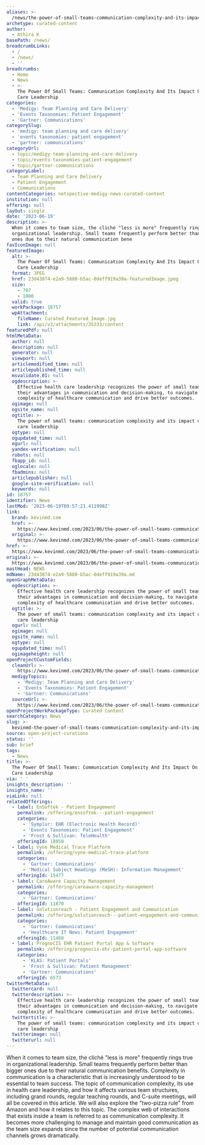 ```yaml
---
aliases: >-
  /news/the-power-of-small-teams-communication-complexity-and-its-impact-on-health-care-leadership
archetype: curated-content
author:
  - Athira K
basePath: /news/
breadcrumbLinks:
  - /
  - /news/
  - ''
breadcrumbs:
  - Home
  - News
  - >-
    The Power Of Small Teams: Communication Complexity And Its Impact On Health
    Care Leadership
categories:
  - 'Medigy: Team Planning and Care Delivery'
  - 'Events Taxonomies: Patient Engagement'
  - 'Gartner: Communications'
categorySlug:
  - 'medigy: team planning and care delivery'
  - 'events taxonomies: patient engagement'
  - 'gartner: communications'
categoryUrl:
  - topic/medigy-team-planning-and-care-delivery
  - topic/events-taxonomies-patient-engagement
  - topic/gartner-communications
categoryLabel:
  - Team Planning and Care Delivery
  - Patient Engagement
  - Communications
contentCategories: netspective-medigy-news-curated-content
institution: null
offering: null
layOut: single
date: '2023-06-19'
description: >-
  When it comes to team size, the cliché "less is more" frequently rings true in
  organizational leadership. Small teams frequently perform better than bigger
  ones due to their natural communication bene
favIconImage: null
featuredImage:
  alt: >-
    The Power Of Small Teams: Communication Complexity And Its Impact On Health
    Care Leadership
  format: JPEG
  href: 23d43074-e2a9-5880-b5ac-0deff919a39a-featuredImage.jpeg
  size:
    - 707
    - 1000
  valid: true
  workPackage: 18757
  wpAttachment:
    fileName: Curated_Featured_Image.jpg
    link: /api/v3/attachments/35333/content
featuredPdf: null
htmlMetaData:
  author: null
  description: null
  generator: null
  viewport: null
  articlemodified_time: null
  articlepublished_time: null
  msvalidate.01: null
  ogdescription: >-
    Effective health care leadership recognizes the power of small teams, with
    their advantages in communication and decision-making, to navigate the
    complexity of healthcare communication and drive better outcomes.
  ogimage: null
  ogsite_name: null
  ogtitle: >-
    The power of small teams: communication complexity and its impact on health
    care leadership
  ogtype: null
  ogupdated_time: null
  ogurl: null
  yandex-verification: null
  robots: null
  fbapp_id: null
  oglocale: null
  fbadmins: null
  articlepublisher: null
  google-site-verification: null
  keywords: null
id: 18757
identifier: News
lastMod: '2023-06-19T09:57:21.411998Z'
link:
  brand: kevinmd.com
  href: >-
    https://www.kevinmd.com/2023/06/the-power-of-small-teams-communication-complexity-and-its-impact-on-health-care-leadership.html
  original: >-
    https://www.kevinmd.com/2023/06/the-power-of-small-teams-communication-complexity-and-its-impact-on-health-care-leadership.html
href: >-
  https://www.kevinmd.com/2023/06/the-power-of-small-teams-communication-complexity-and-its-impact-on-health-care-leadership.html
original: >-
  https://www.kevinmd.com/2023/06/the-power-of-small-teams-communication-complexity-and-its-impact-on-health-care-leadership.html
mastHead: NEWS
mdName: 23d43074-e2a9-5880-b5ac-0deff919a39a.md
openGraphMetaData:
  ogdescription: >-
    Effective health care leadership recognizes the power of small teams, with
    their advantages in communication and decision-making, to navigate the
    complexity of healthcare communication and drive better outcomes.
  ogtitle: >-
    The power of small teams: communication complexity and its impact on health
    care leadership
  ogurl: null
  ogimage: null
  ogsite_name: null
  ogtype: null
  ogupdated_time: null
  ogimageheight: null
openProjectCustomFields:
  cleanUrl: >-
    https://www.kevinmd.com/2023/06/the-power-of-small-teams-communication-complexity-and-its-impact-on-health-care-leadership.html
  medigyTopics:
    - 'Medigy: Team Planning and Care Delivery'
    - 'Events Taxonomies: Patient Engagement'
    - 'Gartner: Communications'
  sourceUrl: >-
    https://www.kevinmd.com/2023/06/the-power-of-small-teams-communication-complexity-and-its-impact-on-health-care-leadership.html
openProjectWorkPackageType: Curated Content
searchCategory: News
slug: >-
  kevinmd-the-power-of-small-teams-communication-complexity-and-its-impact-on-health-care-leadership
source: open-project-curations
status: ''
sub: brief
tags:
  - News
title: >-
  The Power Of Small Teams: Communication Complexity And Its Impact On Health
  Care Leadership
via: ' '
insights_description: ''
insights_name: ''
viaLink: null
relatedOfferings:
  - label: EnSoftek - Patient Engagement
    permalink: /offering/ensoftek---patient-engagement
    categories:
      - 'Symplur: EHR (Electronic Health Record)'
      - 'Events Taxonomies: Patient Engagement'
      - 'Frost & Sullivan: TeleHealth'
    offeringId: 18050
  - label: Vyne Medical Trace Platform
    permalink: /offering/vyne-medical-trace-platform
    categories:
      - 'Gartner: Communications'
      - 'Medical Subject Headings (MeSH): Information Management'
    offeringId: 15477
  - label: CareAware Capacity Management
    permalink: /offering/careaware-capacity-management
    categories:
      - 'Gartner: Communications'
    offeringId: 11870
  - label: Solutionreach - Patient Engagement and Communication
    permalink: /offering/solutionreach---patient-engagement-and-communication
    categories:
      - 'Gartner: Communications'
      - 'Healthcare IT News: Patient Engagement'
    offeringId: 11460
  - label: PrognoCIS EHR Patient Portal App & Software
    permalink: /offering/prognocis-ehr-patient-portal-app-software
    categories:
      - 'KLAS: Patient Portals'
      - 'Frost & Sullivan: Patient Management'
      - 'Gartner: Communications'
    offeringId: 6573
twitterMetaData:
  twittercard: null
  twitterdescription: >-
    Effective health care leadership recognizes the power of small teams, with
    their advantages in communication and decision-making, to navigate the
    complexity of healthcare communication and drive better outcomes.
  twittertitle: >-
    The power of small teams: communication complexity and its impact on health
    care leadership
  twitterimage: null
  twitterurl: null
---
```

<p>When it comes to team size, the cliché "less is more" frequently rings true in organizational leadership. Small teams frequently perform better than bigger ones due to their natural communication benefits. Complexity in communication is a characteristic that is increasingly understood to be essential to team success. The topic of communication complexity, its use in health care leadership, and how it affects various team structures, including grand rounds, regular teaching rounds, and C-suite meetings, will all be covered in this article. We will also explore the "two-pizza rule" from Amazon and how it relates to this topic. The complex web of interactions that exists inside a team is referred to as communication complexity. It becomes more challenging to manage and maintain good communication as the team size expands since the number of potential communication channels grows dramatically.&nbsp;</p>